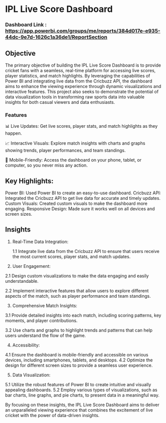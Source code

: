 # IPL Live Score Dashboard

### Dashboard Link : https://app.powerbi.com/groups/me/reports/384d017e-e935-44dc-9e7d-1626c1a36de1/ReportSection

## Objective
The primary objective of building the IPL Live Score Dashboard is to provide cricket fans with a seamless, real-time platform for accessing live scores, player statistics, and match highlights. By leveraging the capabilities of Power BI and integrating live data from the Cricbuzz API, the dashboard aims to enhance the viewing experience through dynamic visualizations and interactive features. This project also seeks to demonstrate the potential of data visualization tools in transforming raw sports data into valuable insights for both casual viewers and data enthusiasts.


### Features

📊 Live Updates: Get live scores, player stats, and match highlights as they happen.

📈 Interactive Visuals: Explore match insights with charts and graphs showing trends, player performances, and team standings.

📱 Mobile-Friendly: Access the dashboard on your phone, tablet, or computer, so you never miss any action.

## Key Highlights:

Power BI: Used Power BI to create an easy-to-use dashboard.
Cricbuzz API: Integrated the Cricbuzz API to get live data for accurate and timely updates.
Custom Visuals: Created custom visuals to make the dashboard more engaging.
Responsive Design: Made sure it works well on all devices and screen sizes.

## Insights

1. Real-Time Data Integration:

    1.1 Integrate live data from the Cricbuzz API to ensure that users receive the most current scores, player stats, and match updates.

2. User Engagement:

  2.1 Design custom visualizations to make the data engaging and easily understandable.

  2.2 Implement interactive features that allow users to explore different aspects of the match, such as player performance and team standings.

3. Comprehensive Match Insights:

  3.1 Provide detailed insights into each match, including scoring patterns, key moments, and player contributions.

  3.2 Use charts and graphs to highlight trends and patterns that can help users understand the flow of the game.


4. Accessibility:

  4.1 Ensure the dashboard is mobile-friendly and accessible on various devices, including smartphones, tablets, and desktops.
  4.2 Optimize the design for different screen sizes to provide a seamless user experience.


5. Data Visualization:

  5.1 Utilize the robust features of Power BI to create intuitive and visually appealing dashboards.
  5.2 Employ various types of visualizations, such as bar charts, line graphs, and pie charts, to present data in a meaningful way.


By focusing on these insights, the IPL Live Score Dashboard aims to deliver an unparalleled viewing experience that combines the excitement of live cricket with the power of data-driven insights.
